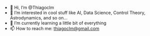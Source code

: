- 👋 Hi, I’m @Thiagoclm
- 👀 I’m interested in cool stuff like AI, Data Science, Control Theory, Astrodynamics, and so on...
- 🌱 I’m currently learning a little bit of everything
- 📫 How to reach me: thiagoclm@gmail.com

<!---
Thiagoclm/Thiagoclm is a ✨ special ✨ repository because its `README.md` (this file) appears on your GitHub profile.
You can click the Preview link to take a look at your changes.
--->
